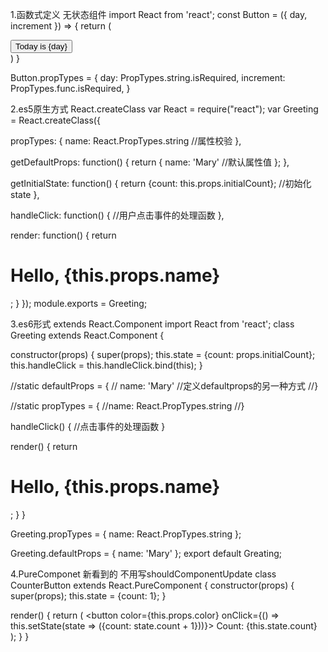 1.函数式定义 无状态组件
import React from 'react';
const Button = ({
  day,
  increment
}) => {
  return (
    <div>
      <button onClick={increment}>Today is {day}</button>
    </div>
  )
}

Button.propTypes = {
  day: PropTypes.string.isRequired,
  increment: PropTypes.func.isRequired,
}

2.es5原生方式 React.createClass
var React = require("react");
var Greeting = React.createClass({
  
  propTypes: {
    name: React.PropTypes.string //属性校验
  },

  getDefaultProps: function() {
    return {
      name: 'Mary' //默认属性值
    };
  },
  
  getInitialState: function() {
    return {count: this.props.initialCount}; //初始化state
  },
  
  handleClick: function() {
    //用户点击事件的处理函数
  },

  render: function() {
    return <h1>Hello, {this.props.name}</h1>;
  }
});
module.exports = Greeting;

3.es6形式 extends React.Component
import React from 'react';
class Greeting extends React.Component {

  constructor(props) {
    super(props);
    this.state = {count: props.initialCount};
    this.handleClick = this.handleClick.bind(this);
  }
  
  //static defaultProps = {
  //  name: 'Mary'  //定义defaultprops的另一种方式
  //}
  
  //static propTypes = {
    //name: React.PropTypes.string
  //}
  
  handleClick() {
    //点击事件的处理函数
  }
  
  render() {
    return <h1>Hello, {this.props.name}</h1>;
  }
}

Greeting.propTypes = {
  name: React.PropTypes.string
};

Greeting.defaultProps = {
  name: 'Mary'
};
export default Greating;


4.PureComponet 新看到的 不用写shouldComponentUpdate
class CounterButton extends React.PureComponent {
  constructor(props) {
    super(props);
    this.state = {count: 1};
  }

  render() {
    return (
      <button
        color={this.props.color}
        onClick={() => this.setState(state => ({count: state.count + 1}))}>
        Count: {this.state.count}
      </button>
    );
  }
}